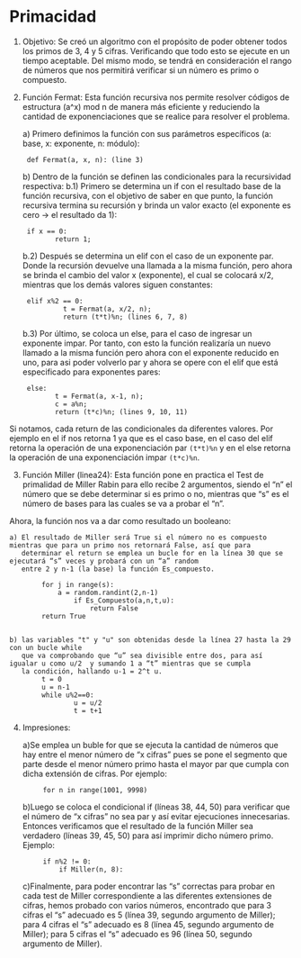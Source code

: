 # Primacidad
1) Objetivo:
Se creó un algoritmo con el propósito de poder obtener todos los primos de 3, 4 y 5 cifras. Verificando que todo esto se 
ejecute en un tiempo aceptable. Del mismo modo, se tendrá en consideración el rango de números que nos permitirá verificar
si un número es primo o compuesto.

2) Función Fermat:
Esta función recursiva nos permite resolver códigos de estructura (a^x) mod n de manera más eficiente y reduciendo la 
cantidad de exponenciaciones que se realice para resolver el problema.

	a) Primero definimos la función con sus parámetros específicos (a: base, x: exponente, n: módulo):
	
		def Fermat(a, x, n): (line 3)

	b) Dentro de la función se definen las condicionales para la recursividad respectiva:
	b.1) Primero se determina un if con el resultado base de la función recursiva, con el objetivo de saber en que punto, la
	función recursiva termina su recursión y brinda un valor exacto (el exponente es cero -> el resultado da 1):
	
		if x == 0:
           	   return 1;
	b.2) Después se determina un elif con el caso de un exponente par. Donde la recursión devuelve una llamada a la misma 
	función, pero ahora se brinda el cambio del valor x (exponente), el cual se colocará x/2, mientras que los demás valores 
	siguen constantes:
	
		elif x%2 == 0:
    		     t = Fermat(a, x/2, n);
    		     return (t*t)%n; (lines 6, 7, 8)
	b.3) Por último, se coloca un else, para el caso de ingresar un exponente impar. Por tanto, con esto la función realizaría 
	un nuevo llamado a la misma función pero ahora con el exponente reducido en uno, para asi poder volverlo par y ahora se 
	opere con el elif que está especificado para exponentes pares:
	
		else:
    		   t = Fermat(a, x-1, n);
    		   c = a%n;
    		   return (t*c)%n; (lines 9, 10, 11)
Si notamos, cada return de las condicionales da diferentes valores. Por ejemplo en el if  nos retorna 1 ya que es el caso 
base, en el caso del elif retorna la operación de una exponenciación par `(t*t)%n` y en el else retorna la operación de 
una exponenciación impar `(t*c)%n`.

3) Función Miller (linea24):
Esta función pone en practica el Test de primalidad de Miller Rabin para ello recibe 2 argumentos, siendo el “n” el número que se debe 
determinar si es primo o no, mientras que “s” es el número de bases para las cuales se va a probar el “n”. 

Ahora, la función nos va a dar como resultado un booleano:

	a) El resultado de Miller será True si el número no es compuesto mientras que para un primo nos retornará False, así que para 
	   determinar el return se emplea un bucle for en la línea 30 que se ejecutará “s” veces y probará con un “a” random  
	   entre 2 y n-1 (la base) la función Es_compuesto.

			for j in range(s):
   				a = random.randint(2,n-1)
    				if Es_Compuesto(a,n,t,u):
      					return False
  			return True
 

	b) las variables "t" y "u" son obtenidas desde la línea 27 hasta la 29 con un bucle while 
	   que va comprobando que “u” sea divisible entre dos, para así igualar u como u/2  y sumando 1 a “t” mientras que se cumpla 
	   la condición, hallando u-1 = 2^t u.
			t = 0
  			u = n-1
  			while u%2==0:
    				u = u/2
    				t = t+1

4) Impresiones:

	a)Se emplea un buble for que se ejecuta la cantidad de números que hay entre el menor número de “x cifras” pues se pone el segmento que 
	  parte desde el menor número primo hasta el mayor par que cumpla con dicha extensión de cifras. Por ejemplo: 
			
			for n in range(1001, 9998)


	b)Luego se coloca el condicional if (líneas 38, 44, 50) para verificar que el número de “x cifras” no sea par y así evitar ejecuciones innecesarias. 
	  Entonces verificamos  que el resultado de la función Miller sea verdadero (líneas 39, 45, 50) para así imprimir dicho número primo. Ejemplo:

			if n%2 != 0:
				if Miller(n, 8):

	c)Finalmente, para poder encontrar las “s” correctas para probar en cada test de Miller correspondiente a las diferentes extensiones de cifras, hemos probado 
	  con varios números, encontrado que para 3 cifras el “s” adecuado es 5 (línea 39, segundo argumento de Miller); para 4 cifras el “s” 
	  adecuado es 8 (línea 45, segundo argumento de Miller); para 5 cifras el “s” adecuado es 96 (línea 50, segundo argumento de Miller).


